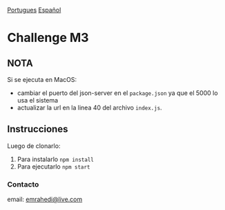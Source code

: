 [Portugues](/doc/pt-br.md)
[Español](/doc/es.md)

# Challenge M3

## NOTA

Si se ejecuta en MacOS: 
* cambiar el puerto del json-server  en el `package.json` ya que el 5000 lo usa el sistema
* actualizar la url en la linea 40 del archivo `index.js`.

## Instrucciones
Luego de clonarlo:

1. Para instalarlo `npm install`
2. Para ejecutarlo  `npm start`

### Contacto

email: emrahedi@live.com
